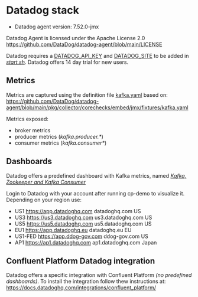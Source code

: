 # Datadog stack

- Datadog agent version: 7.52.0-jmx

Datadog Agent is licensed under the Apache License 2.0
https://github.com/DataDog/datadog-agent/blob/main/LICENSE

Datadog requires a [DATADOG_API_KEY](https://docs.datadoghq.com/account_management/api-app-keys/) and [DATADOG_SITE](https://docs.datadoghq.com/getting_started/site/) to be added in [_start.sh_](start.sh). Datadog offers 14 day trial for new users.

## Metrics

Metrics are captured using the definition file [kafka.yaml](assets/kafka.yaml) based on: https://github.com/DataDog/datadog-agent/blob/main/pkg/collector/corechecks/embed/jmx/fixtures/kafka.yaml

Metrics exposed:

 - broker metrics
 - producer metrics (_kafka.producer.*_)
 - consumer metrics (_kafka.consumer*_)

## Dashboards

Datadog offers a predefined dashboard with Kafka metrics, named _[Kafka, Zookeeper and Kafka Consumer](https://app.datadoghq.eu/dash/integration/21/kafka-zookeeper-and-kafka-consumer-overview)_

Login to Datadog with your account after running cp-demo to visualize it.
Depending on your region use:
 - US1	https://app.datadoghq.com	datadoghq.com	US
 - US3	https://us3.datadoghq.com	us3.datadoghq.com	US
 - US5	https://us5.datadoghq.com	us5.datadoghq.com	US
 - EU1	https://app.datadoghq.eu	datadoghq.eu	EU
 - US1-FED	https://app.ddog-gov.com	ddog-gov.com	US
 - AP1	https://ap1.datadoghq.com	ap1.datadoghq.com	Japan

## Confluent Platform Datadog integration

Datadog offers a specific integration with Confluent Platform _(no predefined dashboards)_. To install the integration follow thew instructions at:
https://docs.datadoghq.com/integrations/confluent_platform/